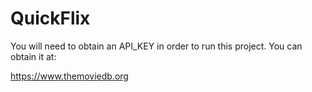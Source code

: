 # QuickFlix

You will need to obtain an API_KEY in order to run this project. You can obtain it at:

https://www.themoviedb.org

